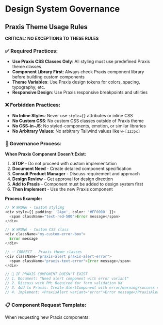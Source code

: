 # Design System Governance

## Praxis Theme Usage Rules

**CRITICAL: NO EXCEPTIONS TO THESE RULES**

### ✅ **Required Practices:**
- **Use Praxis CSS Classes Only**: All styling must use predefined Praxis theme classes
- **Component Library First**: Always check Praxis component library before building custom components
- **Theme Variables**: Use Praxis design tokens for colors, spacing, typography, etc.
- **Responsive Design**: Use Praxis responsive breakpoints and utilities

### ❌ **Forbidden Practices:**
- **No Inline Styles**: Never use `style={}` attributes or inline CSS
- **No Custom CSS**: No custom CSS classes outside of Praxis theme
- **No CSS-in-JS**: No styled-components, emotion, or similar libraries
- **No Arbitrary Values**: No arbitrary Tailwind values like `w-[123px]`

### 🤝 **Governance Process:**

**When Praxis Component Doesn't Exist:**
1. **STOP** - Do not proceed with custom implementation
2. **Document Need** - Create detailed component specification
3. **Consult Product Manager** - Discuss requirement and approach
4. **Design Review** - Get approval for design direction
5. **Add to Praxis** - Component must be added to design system first
6. **Then Implement** - Use the new Praxis component

**Process Example:**
```typescript
// ❌ WRONG - Custom styling
<div style={{ padding: '24px', color: '#FF0000' }}>
  <span className="text-red-500">Error message</span>
</div>

// ❌ WRONG - Custom CSS class
<div className="my-custom-error-box">
  Error message
</div>

// ✅ CORRECT - Praxis theme classes
<div className="praxis-alert praxis-alert-error">
  <span className="praxis-text-error">Error message</span>
</div>

// 🤝 IF PRAXIS COMPONENT DOESN'T EXIST
// 1. Document: "Need alert component with error variant"
// 2. Discuss with PM: Required for form validation UX
// 3. Add to Praxis: Create AlertComponent with error/warning/success variants
// 4. Implement: <PraxisAlert variant="error">Error message</PraxisAlert>
```

### 📋 **Component Request Template:**

When requesting new Praxis components:

```markdown